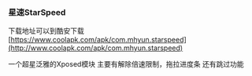 ### 星速StarSpeed

下载地址可以到酷安下载 [https://www.coolapk.com/apk/com.mhyun.starspeed](http://www.coolapk.com/apk/com.mhyun.starspeed)

一个超星泛雅的Xposed模块
主要有解除倍速限制，拖拉进度条
还有跳过功能